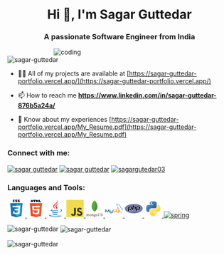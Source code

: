 <h1 align="center">Hi 👋, I'm Sagar Guttedar</h1>
<h3 align="center">A passionate Software Engineer from India</h3>

<img align="right" alt="coding" width="400" src="https://encrypted-tbn0.gstatic.com/images?q=tbn:ANd9GcS-OWyAsz4pGrtSOVxoareEk6l51KJDPdo01g&s">

<p align="left"> <img src="https://komarev.com/ghpvc/?username=sagar-guttedar&label=Profile%20views&color=0e75b6&style=flat" alt="sagar-guttedar" /> </p>

- 👨‍💻 All of my projects are available at [https://sagar-guttedar-portfolio.vercel.app/](https://sagar-guttedar-portfolio.vercel.app/)

- 📫 How to reach me **https://www.linkedin.com/in/sagar-guttedar-876b5a24a/**

- 📄 Know about my experiences [https://sagar-guttedar-portfolio.vercel.app/My_Resume.pdf](https://sagar-guttedar-portfolio.vercel.app/My_Resume.pdf)

<h3 align="left">Connect with me:</h3>
<p align="left">
<a href="https://linkedin.com/in/sagar guttedar" target="blank"><img align="center" src="https://raw.githubusercontent.com/rahuldkjain/github-profile-readme-generator/master/src/images/icons/Social/linked-in-alt.svg" alt="sagar guttedar" height="30" width="40" /></a>
<a href="https://fb.com/sagar guttedar" target="blank"><img align="center" src="https://raw.githubusercontent.com/rahuldkjain/github-profile-readme-generator/master/src/images/icons/Social/facebook.svg" alt="sagar guttedar" height="30" width="40" /></a>
<a href="https://instagram.com/sagargutedar03" target="blank"><img align="center" src="https://raw.githubusercontent.com/rahuldkjain/github-profile-readme-generator/master/src/images/icons/Social/instagram.svg" alt="sagargutedar03" height="30" width="40" /></a>
</p>

<h3 align="left">Languages and Tools:</h3>
<p align="left"> <a href="https://www.w3schools.com/css/" target="_blank" rel="noreferrer"> <img src="https://raw.githubusercontent.com/devicons/devicon/master/icons/css3/css3-original-wordmark.svg" alt="css3" width="40" height="40"/> </a> <a href="https://www.w3.org/html/" target="_blank" rel="noreferrer"> <img src="https://raw.githubusercontent.com/devicons/devicon/master/icons/html5/html5-original-wordmark.svg" alt="html5" width="40" height="40"/> </a> <a href="https://www.java.com" target="_blank" rel="noreferrer"> <img src="https://raw.githubusercontent.com/devicons/devicon/master/icons/java/java-original.svg" alt="java" width="40" height="40"/> </a> <a href="https://developer.mozilla.org/en-US/docs/Web/JavaScript" target="_blank" rel="noreferrer"> <img src="https://raw.githubusercontent.com/devicons/devicon/master/icons/javascript/javascript-original.svg" alt="javascript" width="40" height="40"/> </a> <a href="https://www.mongodb.com/" target="_blank" rel="noreferrer"> <img src="https://raw.githubusercontent.com/devicons/devicon/master/icons/mongodb/mongodb-original-wordmark.svg" alt="mongodb" width="40" height="40"/> </a> <a href="https://www.mysql.com/" target="_blank" rel="noreferrer"> <img src="https://raw.githubusercontent.com/devicons/devicon/master/icons/mysql/mysql-original-wordmark.svg" alt="mysql" width="40" height="40"/> </a> <a href="https://www.php.net" target="_blank" rel="noreferrer"> <img src="https://raw.githubusercontent.com/devicons/devicon/master/icons/php/php-original.svg" alt="php" width="40" height="40"/> </a> <a href="https://www.python.org" target="_blank" rel="noreferrer"> <img src="https://raw.githubusercontent.com/devicons/devicon/master/icons/python/python-original.svg" alt="python" width="40" height="40"/> </a> <a href="https://spring.io/" target="_blank" rel="noreferrer"> <img src="https://www.vectorlogo.zone/logos/springio/springio-icon.svg" alt="spring" width="40" height="40"/> </a> </p>

<p><img align="left" src="https://github-readme-stats.vercel.app/api/top-langs?username=sagar-guttedar&show_icons=true&locale=en&layout=compact" alt="sagar-guttedar" /></p>

<p>&nbsp;<img align="center" src="https://github-readme-stats.vercel.app/api?username=sagar-guttedar&show_icons=true&locale=en" alt="sagar-guttedar" /></p>

<p><img align="center" src="https://github-readme-streak-stats.herokuapp.com/?user=sagar-guttedar&" alt="sagar-guttedar" /></p>

